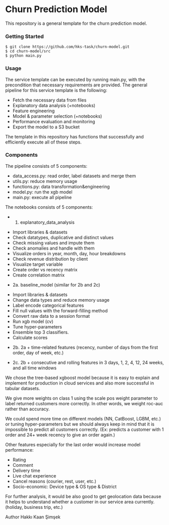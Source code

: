 # Churn Prediction Model #

This repository is a general template for the churn prediction model.

### Getting Started ###

```
$ git clone https://github.com/hks-task/churn-model.git
$ cd churn-model/src
$ python main.py
```

### Usage ###

The service template can be executed by running main.py, with the precondition that necessary requirements are provided.
The general pipeline for this service template is the following:

* Fetch the necessary data from files
* Explanatory data analysis (+notebooks)
* Feature engineering
* Model & parameter selection (+notebooks)
* Performance evaluation and monitoring
* Export the model to a S3 bucket

The template in this repository has functions that successfully and efficiently execute all of these steps.

### Components ###

The pipeline consists of 5 components:

* data_access.py: read order, label datasets and merge them
* utils.py: reduce memory usage
* functions.py: data transformation&engineering 
* model.py: run the xgb model
* main.py: execute all pipeline


The notebooks consists of 5 components:

* 1. explanatory_data_analysis
- Import libraries & datasets
- Check datatypes,  duplicative and distinct values 
- Check missing values and impute them
- Check anomalies and handle with them
- Visualize orders in year, month, day, hour breakdowns
- Check revenue distribution by client 
- Visualize target variable
- Create order vs recency matrix
- Create correlation matrix

* 2a. baseline_model (similar for 2b and 2c)

- Import libraries & datasets
- Change data types and reduce memory usage
- Label encode categorical features
- Fill null values with the forward-filling method
- Convert raw data to a session format
- Run xgb model (cv)
- Tune hyper-parameters 
- Ensemble top 3 classifiers.
- Calculate scores

* 2b. 2a + time-related features (recency, number of days from the first order, day of week, etc.)

* 2c. 2b + consecutive and rolling features in 3 days, 1, 2, 4, 12, 24 weeks, and all time windows


We chose the tree-based xgboost model because it is easy to explain and implement for production in cloud services and also more successful in tabular datasets. 

We give more weights on class 1 using the scale pos weight parameter to label returned customers more correctly. In other words, we weight roc-auc rather than accuracy.

We could spend more time on different models (NN, CatBoost, LGBM, etc.) or tuning hyper-parameters but we should always keep in mind that it is impossible to predict all customers correctly. (Ex: predicts a customer with 1 order and 24+ week recency to give an order again.) 

Other features especially for the last order would increase model performance: 

- Rating
- Comment
- Delivery time
- Live chat experience
- Cancel reasons (courier, rest, user, etc.)
- Socio-economic: Device type & OS type & District

For further analysis, it would be also good to get geolocation data because it helps to understand whether a customer in our service area currently. (holiday, business trip, etc.)

Author
Hakkı Kaan Şimşek